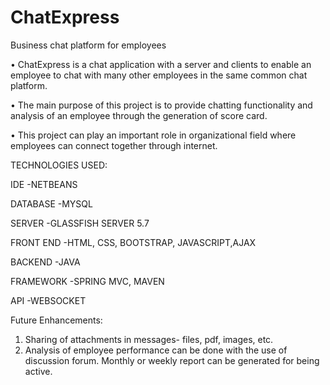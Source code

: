 # ChatExpress
Business chat platform for employees

•	ChatExpress is a chat application with a server and clients to enable an employee to chat with many other employees in the same common chat platform.

•	The main purpose of this project is to provide chatting functionality and analysis of an employee through the generation of score card.

•	This project can play an important role in organizational field where employees can connect together through internet.

TECHNOLOGIES USED:

IDE	-NETBEANS

DATABASE	-MYSQL

SERVER	-GLASSFISH SERVER 5.7

FRONT END	-HTML, CSS, BOOTSTRAP, JAVASCRIPT,AJAX

BACKEND	-JAVA

FRAMEWORK	-SPRING MVC, MAVEN

API	-WEBSOCKET

Future Enhancements:
1)	Sharing of attachments in messages- files, pdf, images, etc.
2)	Analysis of employee performance can be done with the use of discussion forum. Monthly or weekly report can be generated for being active.

                                                                      
